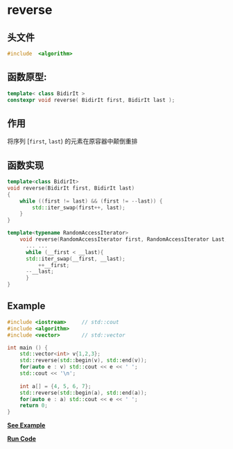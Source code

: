 # reverse

## 头文件
```cpp
#include  <algorithm>
```

## 函数原型:

```cpp
template< class BidirIt >
constexpr void reverse( BidirIt first, BidirIt last );
```

## 作用
将序列 [`first`, `last`) 的元素在原容器中颠倒重排

## 函数实现
```c++
template<class BidirIt>
void reverse(BidirIt first, BidirIt last)
{
    while ((first != last) && (first != --last)) {
        std::iter_swap(first++, last);
    }
}

template<typename RandomAccessIterator>
    void reverse(RandomAccessIterator first, RandomAccessIterator Last,){
      ... ...
      while (__first < __last){
	  std::iter_swap(__first, __last);
          ++__first;
	  --__last;
      }
}
```

## Example
  
```cpp
#include <iostream>     // std::cout
#include <algorithm>    
#include <vector>       // std::vector

int main () {
    std::vector<int> v{1,2,3};
    std::reverse(std::begin(v), std::end(v));
    for(auto e : v) std::cout << e << ' ';
    std::cout << '\n';
 
    int a[] = {4, 5, 6, 7};
    std::reverse(std::begin(a), std::end(a));
    for(auto e : a) std::cout << e << ' ';
    return 0;
}
```
**[See Example](snippets/reverse.cpp)**    

**[Run Code](https://rextester.com/JPEG65734)**